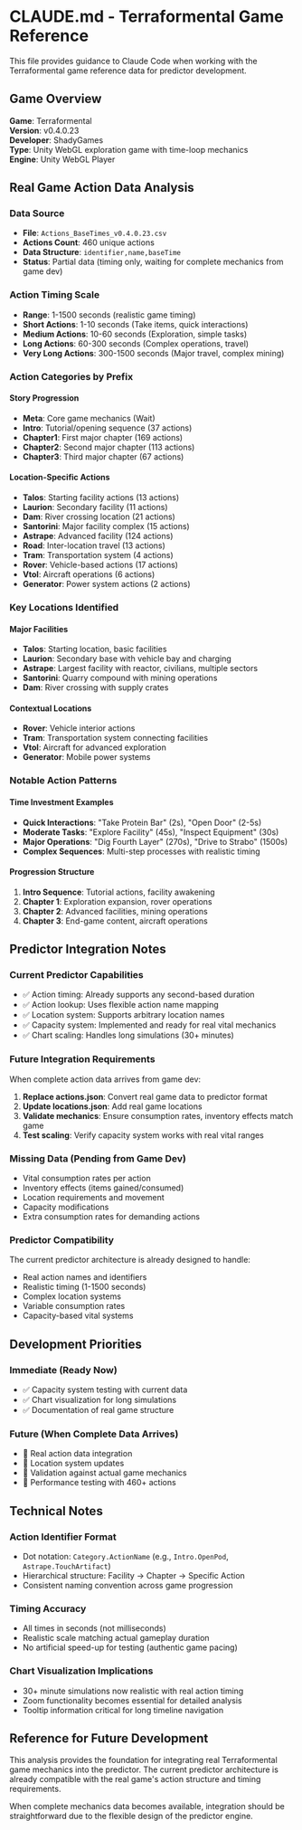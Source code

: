 # CLAUDE.md - Terraformental Game Reference

This file provides guidance to Claude Code when working with the Terraformental game reference data for predictor development.

## Game Overview

**Game**: Terraformental  
**Version**: v0.4.0.23  
**Developer**: ShadyGames  
**Type**: Unity WebGL exploration game with time-loop mechanics  
**Engine**: Unity WebGL Player  

## Real Game Action Data Analysis

### Data Source
- **File**: `Actions_BaseTimes_v0.4.0.23.csv`
- **Actions Count**: 460 unique actions
- **Data Structure**: `identifier,name,baseTime`
- **Status**: Partial data (timing only, waiting for complete mechanics from game dev)

### Action Timing Scale
- **Range**: 1-1500 seconds (realistic game timing)
- **Short Actions**: 1-10 seconds (Take items, quick interactions)
- **Medium Actions**: 10-60 seconds (Exploration, simple tasks)
- **Long Actions**: 60-300 seconds (Complex operations, travel)
- **Very Long Actions**: 300-1500 seconds (Major travel, complex mining)

### Action Categories by Prefix

#### Story Progression
- **Meta**: Core game mechanics (Wait)
- **Intro**: Tutorial/opening sequence (37 actions)
- **Chapter1**: First major chapter (169 actions)
- **Chapter2**: Second major chapter (113 actions) 
- **Chapter3**: Third major chapter (67 actions)

#### Location-Specific Actions
- **Talos**: Starting facility actions (13 actions)
- **Laurion**: Secondary facility (11 actions)
- **Dam**: River crossing location (21 actions)
- **Santorini**: Major facility complex (15 actions)
- **Astrape**: Advanced facility (124 actions)
- **Road**: Inter-location travel (13 actions)
- **Tram**: Transportation system (4 actions)
- **Rover**: Vehicle-based actions (17 actions)
- **Vtol**: Aircraft operations (6 actions)
- **Generator**: Power system actions (2 actions)

### Key Locations Identified

#### Major Facilities
- **Talos**: Starting location, basic facilities
- **Laurion**: Secondary base with vehicle bay and charging
- **Astrape**: Largest facility with reactor, civilians, multiple sectors
- **Santorini**: Quarry compound with mining operations
- **Dam**: River crossing with supply crates

#### Contextual Locations
- **Rover**: Vehicle interior actions
- **Tram**: Transportation system connecting facilities
- **Vtol**: Aircraft for advanced exploration
- **Generator**: Mobile power systems

### Notable Action Patterns

#### Time Investment Examples
- **Quick Interactions**: "Take Protein Bar" (2s), "Open Door" (2-5s)
- **Moderate Tasks**: "Explore Facility" (45s), "Inspect Equipment" (30s)
- **Major Operations**: "Dig Fourth Layer" (270s), "Drive to Strabo" (1500s)
- **Complex Sequences**: Multi-step processes with realistic timing

#### Progression Structure
1. **Intro Sequence**: Tutorial actions, facility awakening
2. **Chapter 1**: Exploration expansion, rover operations
3. **Chapter 2**: Advanced facilities, mining operations
4. **Chapter 3**: End-game content, aircraft operations

## Predictor Integration Notes

### Current Predictor Capabilities
- ✅ Action timing: Already supports any second-based duration
- ✅ Action lookup: Uses flexible action name mapping
- ✅ Location system: Supports arbitrary location names
- ✅ Capacity system: Implemented and ready for real vital mechanics
- ✅ Chart scaling: Handles long simulations (30+ minutes)

### Future Integration Requirements
When complete action data arrives from game dev:

1. **Replace actions.json**: Convert real game data to predictor format
2. **Update locations.json**: Add real game locations
3. **Validate mechanics**: Ensure consumption rates, inventory effects match game
4. **Test scaling**: Verify capacity system works with real vital ranges

### Missing Data (Pending from Game Dev)
- Vital consumption rates per action
- Inventory effects (items gained/consumed)
- Location requirements and movement
- Capacity modifications
- Extra consumption rates for demanding actions

### Predictor Compatibility
The current predictor architecture is already designed to handle:
- Real action names and identifiers
- Realistic timing (1-1500 seconds)
- Complex location systems
- Variable consumption rates
- Capacity-based vital systems

## Development Priorities

### Immediate (Ready Now)
- ✅ Capacity system testing with current data
- ✅ Chart visualization for long simulations
- ✅ Documentation of real game structure

### Future (When Complete Data Arrives)
- 🔄 Real action data integration
- 🔄 Location system updates
- 🔄 Validation against actual game mechanics
- 🔄 Performance testing with 460+ actions

## Technical Notes

### Action Identifier Format
- Dot notation: `Category.ActionName` (e.g., `Intro.OpenPod`, `Astrape.TouchArtifact`)
- Hierarchical structure: Facility → Chapter → Specific Action
- Consistent naming convention across game progression

### Timing Accuracy
- All times in seconds (not milliseconds)
- Realistic scale matching actual gameplay duration
- No artificial speed-up for testing (authentic game pacing)

### Chart Visualization Implications
- 30+ minute simulations now realistic with real action timing
- Zoom functionality becomes essential for detailed analysis
- Tooltip information critical for long timeline navigation

## Reference for Future Development

This analysis provides the foundation for integrating real Terraformental game mechanics into the predictor. The current predictor architecture is already compatible with the real game's action structure and timing requirements.

When complete mechanics data becomes available, integration should be straightforward due to the flexible design of the predictor engine.